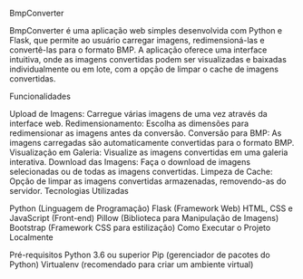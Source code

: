 BmpConverter

BmpConverter é uma aplicação web simples desenvolvida com Python e Flask, que permite ao usuário carregar imagens, redimensioná-las e convertê-las para o formato BMP. A aplicação oferece uma interface intuitiva, onde as imagens convertidas podem ser visualizadas e baixadas individualmente ou em lote, com a opção de limpar o cache de imagens convertidas.

Funcionalidades

Upload de Imagens: Carregue várias imagens de uma vez através da interface web.
Redimensionamento: Escolha as dimensões para redimensionar as imagens antes da conversão.
Conversão para BMP: As imagens carregadas são automaticamente convertidas para o formato BMP.
Visualização em Galeria: Visualize as imagens convertidas em uma galeria interativa.
Download das Imagens: Faça o download de imagens selecionadas ou de todas as imagens convertidas.
Limpeza de Cache: Opção de limpar as imagens convertidas armazenadas, removendo-as do servidor.
Tecnologias Utilizadas

Python (Linguagem de Programação)
Flask (Framework Web)
HTML, CSS e JavaScript (Front-end)
Pillow (Biblioteca para Manipulação de Imagens)
Bootstrap (Framework CSS para estilização)
Como Executar o Projeto Localmente

Pré-requisitos
Python 3.6 ou superior
Pip (gerenciador de pacotes do Python)
Virtualenv (recomendado para criar um ambiente virtual)
